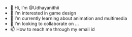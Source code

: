 - 👋 Hi, I’m @Udhayanithii
- 👀 I’m interested in game design
- 🌱 I’m currently learning about animation and multimedia
- 💞️ I’m looking to collaborate on ...
- 📫 How to reach me through my email id 

<!---
Udhayanithii/Udhayanithii is a ✨ special ✨ repository because its `README.md` (this file) appears on your GitHub profile.
You can click the Preview link to take a look at your changes.
--->
